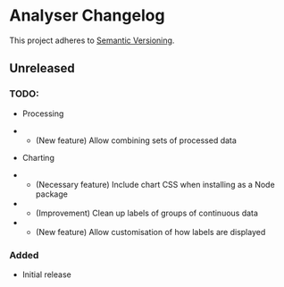 # Analyser Changelog

This project adheres to [Semantic Versioning](https://semver.org/spec/v2.0.0.html).

## Unreleased

### TODO:

* Processing
* * (New feature) Allow combining sets of processed data

* Charting
* * (Necessary feature) Include chart CSS when installing as a Node package
* * (Improvement) Clean up labels of groups of continuous data
* * (New feature) Allow customisation of how labels are displayed

### Added

* Initial release
